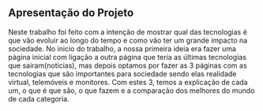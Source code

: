 ## Apresentação do Projeto

Neste trabalho foi feito com a intenção de mostrar qual das tecnologias é que vão evoluir ao longo do tempo e como vão ter um grande impacto na sociedade.
No inicío do trabalho, a nossa primeira ideia era fazer uma página inicial com ligação a outra página que teria as últimas tecnologias que sairam(noticias), mas depois optamos por fazer as 3 páginas com as tecnologias que são importantes para sociedade sendo elas realidade virtual, telemóveis e monitores.
Com estes 3, temos a explicação de cada um, o que é que são, o que fazem e a comparação dos melhores do mundo de cada categoria.
    